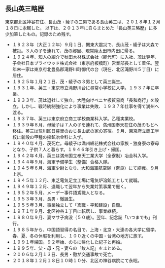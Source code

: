 ## 長山英三略歴

東京都北区神谷在住、長山茂・綾子の三男である長山英三は、２０１８年１２月１８日に永眠した。
以下は、２０１３年に自らまとめた「長山英三略歴」に多少加筆したもの。記録のため残す。

- １９２３年（大正１２年）９月１日、関東大震災で、長山茂・綾子は大森で被災。３人の子を連れて、茂の郷里、現常陸太田市内田に帰る。
- １９２４年、知人の紹介で秋田木材株式会社（能代町）に入社、茂は翌年、子会社日本プライウッド株式会社（東京府板橋町）営業部長として着任。翌年末一家は東京府北豊島郡滝野川町御代の台（現在、北区滝野川５丁目）に居住。
- １９２５年１月２１日、茂・綾子の３男として英三誕生。
- １９３１年、英三・東京市立滝野川台に尋常小学校に入学。１９３７年に卒業。
- １９３３年、茂は退社して独立。大陸向けベニヤ板貿易商「長和商行」を設立。しかし、戦時統制強化により事業は失敗、１９３７年仕事を得て満州へ渡る。
- １９３７年、英三は東京府立商工学校商業科入学。乙種実業校。
- １９３９年８月、母綾子は７人の子を連れて、満州国奉天在住の茂のもとへ移住。英三は荒川区日暮里のおじ長山武の家の寄宿。９月、東京府立商工学校に新設の甲種の採鉱冶金科に入学。
- １９４０年４月、茂死亡。母綾子は満州綿花株式会社の家族・独身寮の寮母となり、子供７人と暮らす。１９４６年引き上げ・帰国。
- １９４２年４月、英三は満州国立奉天工業大学（全寮制）冶金科入学。
- １９４４年９月、海軍予備学生（整備）合格入隊。
- １９４５年６月、海軍少尉となり、大和海軍航空隊（奈良）にて終戦。９月上京。
- １９４５年１２月、東芝電気足立工場に電気炉溶鉱工として就職。
- １９４９年１２月、退職して翌年から失業対策事業で働く。
- １９５２年５月、メーデー事件語鳶職人となる。
- １９５３年３月、長男・徹誕生。
- １９５５年３月、事業独立して「鳶職・平和建設」自衛。
- １９７１年９月、北区神谷１丁目に転居し、事業継続。
- １９８０年９月、妻マサ子病没（５０歳）。翌年、記念誌「いつまでも」刊行。
- １９８５年から、中国語習得の名目で、上海・北京・大連の各大学に留学。春、夏、冬の休暇を利用し、１００近くの中国・台湾の地方に旅す。
- １９９１年帰国。９２年始、のちに帰化した紀子と再婚。
- １９９５年、父・母・兄・妻らの「故人記」をまとめる。
- ２００６年２月１３日、長男・徹が交通事故で死亡。
- ２０１８年１２月１８日１０時１０分、北区の神谷病院にて永眠。
